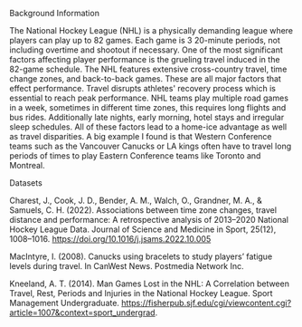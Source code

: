 Background Information 

The National Hockey League (NHL) is a physically demanding league where players can play up to 82 games. Each game is 3 20-minute periods, not including overtime and shootout if necessary. One of the most significant factors affecting player performance is the grueling travel induced in the 82-game schedule. The NHL features extensive cross-country travel, time change zones, and back-to-back games. These are all major factors that effect performance. Travel disrupts athletes' recovery process which is essential to reach peak performance. NHL teams play multiple road games in a week, sometimes in different time zones, this requires long flights and bus rides. Additionally late nights, early morning, hotel stays and irregular sleep schedules. All of these factors lead to a home-ice advantage as well as travel disparities. A big example I found is that Western Conference teams such as the Vancouver Canucks or LA kings often have to travel long periods of times to play Eastern Conference teams like Toronto and Montreal.  

Datasets 

Charest, J., Cook, J. D., Bender, A. M., Walch, O., Grandner, M. A., & Samuels, C. H. (2022). Associations between time zone changes, travel distance and performance: A retrospective analysis of 2013–2020 National Hockey League Data. Journal of Science and Medicine in Sport, 25(12), 1008–1016. https://doi.org/10.1016/j.jsams.2022.10.005  

MacIntyre, I. (2008). Canucks using bracelets to study players’ fatigue levels during travel. In CanWest News. Postmedia Network Inc.  

Kneeland, A. T. (2014). Man Games Lost in the NHL: A Correlation between Travel, Rest, Periods and Injuries in the National Hockey League. Sport Management Undergraduate. https://fisherpub.sjf.edu/cgi/viewcontent.cgi?article=1007&context=sport_undergrad.  
